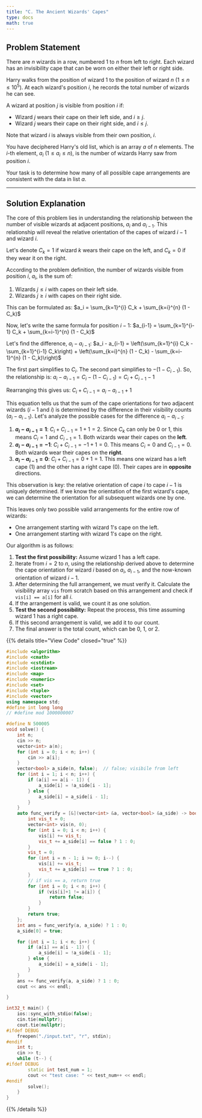 ```yaml
---
title: "C. The Ancient Wizards' Capes"
type: docs
math: true
---
```


## Problem Statement

There are $n$ wizards in a row, numbered 1 to $n$ from left to right. Each wizard has an invisibility cape that can be worn on either their left or right side.

Harry walks from the position of wizard 1 to the position of wizard $n$ ($1 \le n \le 10^5$). At each wizard's position $i$, he records the total number of wizards he can see.

A wizard at position $j$ is visible from position $i$ if:
*   Wizard $j$ wears their cape on their left side, and $i \ge j$.
*   Wizard $j$ wears their cape on their right side, and $i \le j$.

Note that wizard $i$ is always visible from their own position, $i$.

You have deciphered Harry's old list, which is an array $a$ of $n$ elements. The $i$-th element, $a_i$ ($1 \le a_i \le n$), is the number of wizards Harry saw from position $i$.

Your task is to determine how many of all possible cape arrangements are consistent with the data in list $a$.

---

## Solution Explanation

The core of this problem lies in understanding the relationship between the number of visible wizards at adjacent positions, $a_i$ and $a_{i-1}$. This relationship will reveal the relative orientation of the capes of wizard $i-1$ and wizard $i$.

Let's denote $C_k=1$ if wizard $k$ wears their cape on the left, and $C_k=0$ if they wear it on the right.

According to the problem definition, the number of wizards visible from position $i$, $a_i$, is the sum of:
1.  Wizards $j \le i$ with capes on their left side.
2.  Wizards $j \ge i$ with capes on their right side.

This can be formulated as:
$a_i = \sum_{k=1}^{i} C_k + \sum_{k=i}^{n} (1 - C_k)$

Now, let's write the same formula for position $i-1$:
$a_{i-1} = \sum_{k=1}^{i-1} C_k + \sum_{k=i-1}^{n} (1 - C_k)$

Let's find the difference, $a_i - a_{i-1}$:
$a_i - a_{i-1} = \left(\sum_{k=1}^{i} C_k - \sum_{k=1}^{i-1} C_k\right) + \left(\sum_{k=i}^{n} (1 - C_k) - \sum_{k=i-1}^{n} (1 - C_k)\right)$

The first part simplifies to $C_i$. The second part simplifies to $-(1 - C_{i-1})$.
So, the relationship is:
$a_i - a_{i-1} = C_i - (1 - C_{i-1}) = C_i + C_{i-1} - 1$

Rearranging this gives us:
$C_i + C_{i-1} = a_i - a_{i-1} + 1$

This equation tells us that the sum of the cape orientations for two adjacent wizards ($i-1$ and $i$) is determined by the difference in their visibility counts ($a_i - a_{i-1}$). Let's analyze the possible cases for the difference $a_i - a_{i-1}$:

1.  **$a_i - a_{i-1} = 1$**:
    $C_i + C_{i-1} = 1 + 1 = 2$. Since $C_k$ can only be 0 or 1, this means $C_i=1$ and $C_{i-1}=1$. Both wizards wear their capes on the **left**.
2.  **$a_i - a_{i-1} = -1$**:
    $C_i + C_{i-1} = -1 + 1 = 0$. This means $C_i=0$ and $C_{i-1}=0$. Both wizards wear their capes on the **right**.
3.  **$a_i - a_{i-1} = 0$**:
    $C_i + C_{i-1} = 0 + 1 = 1$. This means one wizard has a left cape (1) and the other has a right cape (0). Their capes are in **opposite** directions.

This observation is key: the relative orientation of cape $i$ to cape $i-1$ is uniquely determined. If we know the orientation of the first wizard's cape, we can determine the orientation for all subsequent wizards one by one.

This leaves only two possible valid arrangements for the entire row of wizards:
-   One arrangement starting with wizard 1's cape on the left.
-   One arrangement starting with wizard 1's cape on the right.

Our algorithm is as follows:
1.  **Test the first possibility:** Assume wizard 1 has a left cape.
2.  Iterate from $i=2$ to $n$, using the relationship derived above to determine the cape orientation for wizard $i$ based on $a_i$, $a_{i-1}$, and the now-known orientation of wizard $i-1$.
3.  After determining the full arrangement, we must verify it. Calculate the visibility array `vis` from scratch based on this arrangement and check if `vis[i] == a[i]` for all $i$.
4.  If the arrangement is valid, we count it as one solution.
5.  **Test the second possibility:** Repeat the process, this time assuming wizard 1 has a right cape.
6.  If this second arrangement is valid, we add it to our count.
7.  The final answer is the total count, which can be 0, 1, or 2.

{{% details title="View Code" closed="true" %}}
```cpp
#include <algorithm>
#include <cmath>
#include <cstdint>
#include <iostream>
#include <map>
#include <numeric>
#include <set>
#include <tuple>
#include <vector>
using namespace std;
#define int long long
// #define mod 1000000007

#define N 500005
void solve() {
    int n;
    cin >> n;
    vector<int> a(n);
    for (int i = 0; i < n; i++) {
        cin >> a[i];
    }
    vector<bool> a_side(n, false);  // false; visibile from left
    for (int i = 1; i < n; i++) {
        if (a[i] == a[i - 1]) {
            a_side[i] = !a_side[i - 1];
        } else {
            a_side[i] = a_side[i - 1];
        }
    }
    auto func_verify = [&](vector<int> &a, vector<bool> &a_side) -> bool {
        int vis_t = 0;
        vector<int> vis(n, 0);
        for (int i = 0; i < n; i++) {
            vis[i] += vis_t;
            vis_t += a_side[i] == false ? 1 : 0;
        }
        vis_t = 0;
        for (int i = n - 1; i >= 0; i--) {
            vis[i] += vis_t;
            vis_t += a_side[i] == true ? 1 : 0;
        }
        // if vis == a, return true
        for (int i = 0; i < n; i++) {
            if (vis[i]+1 != a[i]) {
                return false;
            }
        }
        return true;
    };
    int ans = func_verify(a, a_side) ? 1 : 0;
    a_side[0] = true;

    for (int i = 1; i < n; i++) {
        if (a[i] == a[i - 1]) {
            a_side[i] = !a_side[i - 1];
        } else {
            a_side[i] = a_side[i - 1];
        }
    }
    ans += func_verify(a, a_side) ? 1 : 0;
    cout << ans << endl;

}

int32_t main() {
    ios::sync_with_stdio(false);
    cin.tie(nullptr);
    cout.tie(nullptr);
#ifdef DEBUG
    freopen("./input.txt", "r", stdin);
#endif
    int t;
    cin >> t;
    while (t--) {
#ifdef DEBUG
        static int test_num = 1;
        cout << "test case: " << test_num++ << endl;
#endif
        solve();
    }
}
```
{{% /details %}}